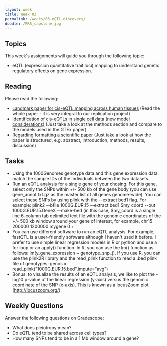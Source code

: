```yaml
---
layout: week
title: Week 03
permalink: /weeks/03-eQTL-discovery/
doodle: /PRS_capstone.jpg
---
```


## Topics

This week's assignments will guide you through the following topic:
* eQTL (expression quantitative trait loci) mapping to understand genetic regulatory effects on gene expression. 

## Reading

Please read the following:
* [Landmark paper for cis-eQTL mapping across human tissues](https://www.ncbi.nlm.nih.gov/pmc/articles/PMC7737656/)
  (Read the whole paper - it is very integral to our replication project)
* [Identification of cis-eQTLs in single cell data (new model considerations)](https://pubmed.ncbi.nlm.nih.gov/35545678/)
  (Just take a look at the methods section and compare to the models used in the GTEx paper)
* [Regarding formatting a scientific paper](https://www.sciencedirect.com/science/article/pii/S0002929720300781)
  (Just take a look at how the paper is structured, e.g. abstract, introduction, methods, results, discussion)

## Tasks

* Using the 1000Genomes genotype data and this gene expression data, match the sample IDs of the individuals between the two datasets. 
* Run an eQTL analysis for a single gene of your chosing. For this gene, select only the SNPs within +/- 500 kb of the gene body (you can use gene_annot.txt.gz as the master list of all genes genome-wide). You can select these SNPs by using plink with the --extract bed1 flag. For example: plink2 --bfile 1000G.EUR.15 --extract bed1 $my_coord --out 1000G.EUR.15.GeneX --make-bed (in this case, $my_coord is a single line 6-column tab delimited text file with the genomic coordinates of the +/- 500 kb window around your gene of interest, for example, chr15 200000 1200000 mygene 0 +
* You can use different software to run an eQTL analysis. For example, fastQTL is a user-friendly software although I haven't used it before. I prefer to use simple linear regression models in R or python and use a for loop or an apply() function. In R, you can use the lm() function as follows: lm(y_gene_expression ~ genotype_snp_j). If you use R, you can use the plink2R library and the read_plink function to read a .bed plink file of genotypes: genos = read_plink("1000G.EUR.15.bed",impute="avg")
* Bonus: to visualize the results of an eQTL analysis, we like to plot the -log10 p-value of the linear regression (y-axis) versus the genomic coordinate of the SNP (x-axis). This is known as a locusZoom plot (http://locuszoom.org/).

## Weekly Questions

Answer the following questions on Gradescope:

* What does pleiotropy mean?
* Do eQTL tend to be shared across cell types?
* How many SNPs tend to be in a 1 Mb window around a gene? 




